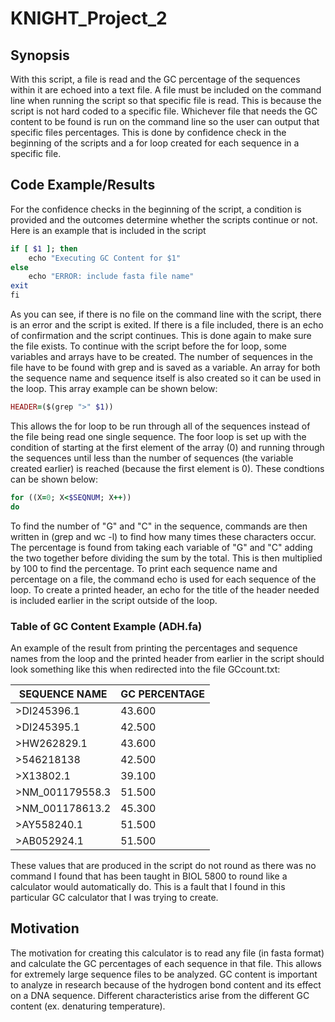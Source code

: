 # KNIGHT_Project_2
## Synopsis
With this script, a file is read and the GC percentage of the sequences within it are echoed into a text file.  A file must be included on the command line when running the script so that specific file is read. This is because the script is not hard coded to a specific file. Whichever file that needs the GC content to be found is run on the command line so the user can output that specific files percentages. This is done by confidence check in the beginning of the scripts and a for loop created for each sequence in a specific file.
## Code Example/Results
For the confidence checks in the beginning of the script, a condition is provided and the outcomes determine whether the scripts continue or not. Here is an example that is included in the script
```ruby
if [ $1 ]; then
    echo "Executing GC Content for $1"
else
    echo "ERROR: include fasta file name"
exit
fi
```
As you can see, if there is no file on the command line with the script, there is an error and the script is exited. If there is a file included, there is an echo of confirmation and the script continues. This is done again to make sure the file exists. 
To continue with the script before the for loop, some variables and arrays have to be created. The number of sequences in the file have to be found with grep and is saved as a variable. An array for both the sequence name and sequence itself is also created so it can be used in the loop. This array example can be shown below:
```ruby
HEADER=($(grep ">" $1))
```
This allows the for loop to be run through all of the sequences instead of the file being read one single sequence. The foor loop is set up with the condition of starting at the first element of the array (0) and running through the sequences until less than the number of sequences (the variable created earlier) is reached (because the first element is 0). These condtions can be shown below:
```ruby
for ((X=0; X<$SEQNUM; X++))
do
```
To find the number of "G" and "C" in the sequence, commands are then written in (grep and wc -l) to find how many times these characters occur. The percentage is found from taking each variable of "G" and "C" adding the two together before dividing the sum by the total. This is then multiplied by 100 to find the percentage. To print each sequence name and percentage on a file, the command echo is used for each sequence of the loop. To create a printed header, an echo for the title of the header needed is included earlier in the script outside of the loop. 
### Table of GC Content Example (ADH.fa)
An example of the result from printing the percentages and sequence names from the loop and the printed header from earlier in the script should look something like this when redirected into the file GCcount.txt:

| SEQUENCE NAME | GC PERCENTAGE |
|---------------|---------------|
| >DI245396.1 | 43.600 |
| >DI245395.1 | 42.500 |
| >HW262829.1 | 43.600 |
| >546218138 | 42.500 |
| >X13802.1 | 39.100 |
| >NM_001179558.3 | 51.500 |
| >NM_001178613.2 | 45.300 |
| >AY558240.1 | 51.500 |
| >AB052924.1 | 51.500 |
These values that are produced in the script do not round as there was no command I found that has been taught in BIOL 5800 to round like a calculator would automatically do. This is a fault that I found in this particular GC calculator that I was trying to create.
## Motivation
The motivation for creating this calculator is to read any file (in fasta format) and calculate the GC percentages of each sequence in that file. This allows for extremely large sequence files to be analyzed. GC content is important to analyze in research because of the hydrogen bond content and its effect on a DNA sequence. Different characteristics arise from the different GC content (ex. denaturing temperature). 
